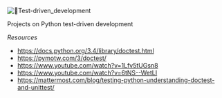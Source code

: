 ![🎳Test-driven_development](https://user-images.githubusercontent.com/110534527/210140622-7477512a-3513-4fcd-8538-1eb2ee3bcf5e.png)

Projects on Python test-driven development

*Resources*
* https://docs.python.org/3.4/library/doctest.html
* https://pymotw.com/3/doctest/
* https://www.youtube.com/watch?v=1Lfv5tUGsn8
* https://www.youtube.com/watch?v=6tNS--WetLI
* https://mattermost.com/blog/testing-python-understanding-doctest-and-unittest/
